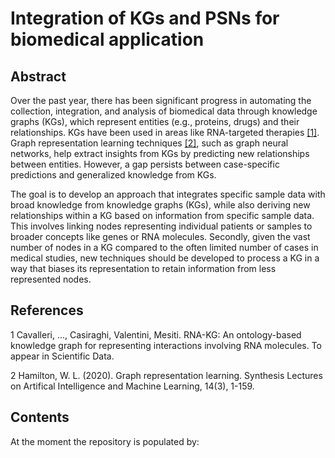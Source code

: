 # Integration of KGs and PSNs for biomedical application

## Abstract
Over the past year, there has been significant progress in automating the collection, integration, and analysis of biomedical data through knowledge graphs (KGs), which represent entities (e.g., proteins, drugs) and their relationships. KGs have been used in areas like RNA-targeted therapies [[1]](#fn1). Graph representation learning techniques [[2]](#fn1), such as graph neural networks, help extract insights from KGs by predicting new relationships between entities. However, a gap persists between case-specific predictions and generalized knowledge from KGs.

The goal is to develop an approach that integrates specific sample data with broad knowledge from knowledge graphs (KGs), while also deriving new relationships within a KG based on information from specific sample data. This involves linking nodes representing individual patients or samples to broader concepts like genes or RNA molecules. Secondly, given the vast number of nodes in a KG compared to the often limited number of cases in medical studies, new techniques should be developed to process a KG in a way that biases its representation to retain information from less represented nodes.

## References
<a name="fn1">1</a> Cavalleri, ..., Casiraghi, Valentini, Mesiti. RNA-KG: An ontology-based knowledge graph for representing interactions involving RNA molecules. To appear in Scientific Data. 

<a name="fn1">2</a> Hamilton, W. L. (2020). Graph representation learning. Synthesis Lectures on Artifical Intelligence and Machine Learning, 14(3), 1-159.

## Contents
At the moment the repository is populated by: